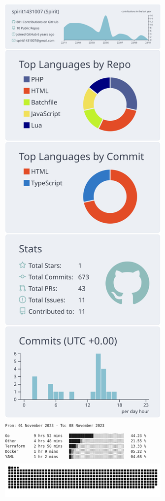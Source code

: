 [![](https://raw.githubusercontent.com/spirit1431007/spirit1431007/master/profile-summary-card-output/nord_bright/0-profile-details.svg)](https://git.io/spiritx)
[![](https://raw.githubusercontent.com/spirit1431007/spirit1431007/master/profile-summary-card-output/nord_bright/1-repos-per-language.svg)](https://git.io/spiritx) [![](https://raw.githubusercontent.com/spirit1431007/spirit1431007/master/profile-summary-card-output/nord_bright/2-most-commit-language.svg)](https://git.io/spiritx)
[![](https://raw.githubusercontent.com/spirit1431007/spirit1431007/master/profile-summary-card-output/nord_bright/3-stats.svg)](https://git.io/spiritx) [![](https://raw.githubusercontent.com/spirit1431007/spirit1431007/master/profile-summary-card-output/nord_bright/4-productive-time.svg)](https://git.io/spiritx)

<!--START_SECTION:waka-->

```txt
From: 01 November 2023 - To: 08 November 2023

Go           9 hrs 52 mins   ███████████░░░░░░░░░░░░░░   44.23 %
Other        4 hrs 48 mins   █████▒░░░░░░░░░░░░░░░░░░░   21.55 %
Terraform    2 hrs 58 mins   ███▒░░░░░░░░░░░░░░░░░░░░░   13.33 %
Docker       1 hr 9 mins     █▒░░░░░░░░░░░░░░░░░░░░░░░   05.22 %
YAML         1 hr 2 mins     █▒░░░░░░░░░░░░░░░░░░░░░░░   04.68 %
```

<!--END_SECTION:waka-->

![contribution](https://github.com/spirit1431007/spirit1431007/blob/output/github-contribution-grid-snake.svg)
